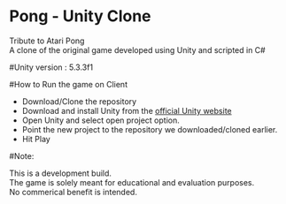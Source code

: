 # Pong - Unity Clone
<p>Tribute to Atari Pong
<br>A clone of the original game developed using Unity and scripted in C#</p>

#Unity version : 5.3.3f1

#How to Run the game on Client
<ul>
<li>Download/Clone the repository</li>
<li>Download and install Unity from the <a href = "https://unity3d.com/get-unity" target = "_blank">official Unity website</a></li>
<li>Open Unity and select open project option.</li>
<li>Point the new project to the repository we downloaded/cloned earlier.</li>
<li>Hit Play</li>
</ul>

#Note: 
<p>This is a development build. 
<br>The game is solely meant for educational and evaluation purposes.
<br>No commerical benefit is intended.</p>

